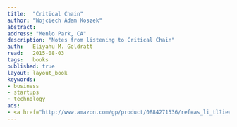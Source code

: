 ```yaml
---
title:	"Critical Chain"
author: "Wojciech Adam Koszek"
abstract:
address: "Menlo Park, CA"
description: "Notes from listening to Critical Chain"
auth:	Eliyahu M. Goldratt
read:	2015-08-03
tags:	books
published: true
layout: layout_book
keywords:
- business
- startups
- technology
ads:
- <a href="http://www.amazon.com/gp/product/0884271536/ref=as_li_tl?ie=UTF8&camp=1789&creative=390957&creativeASIN=0884271536&linkCode=as2&tag=wkoszek-20&linkId=A5QHMSSZBY777ETO"><img border="0" src="http://ws-na.amazon-adsystem.com/widgets/q?_encoding=UTF8&ASIN=0884271536&Format=_SL160_&ID=AsinImage&MarketPlace=US&ServiceVersion=20070822&WS=1&tag=wkoszek-20" ></a><img src="http://ir-na.amazon-adsystem.com/e/ir?t=wkoszek-20&l=as2&o=1&a=0884271536" width="1" height="1" border="0" alt="" style="border:none !important; margin:0px !important;" />
---
```


